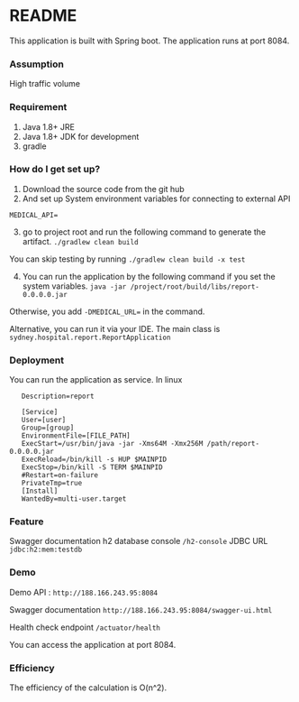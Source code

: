 # README #

This application is built with Spring boot. 
The application runs at port 8084.

### Assumption
High traffic volume

### Requirement

1. Java 1.8+ JRE
2. Java 1.8+ JDK for development
3. gradle

### How do I get set up? ###

1. Download the source code from the git hub
2. And set up System environment variables for connecting to external API
```
MEDICAL_API=
```


3. go to project root and run the following command to generate the artifact.
`./gradlew clean build`

You can skip testing by running 
`./gradlew clean build -x test`

4. You can run the application by the following command if you set the system variables.
`java -jar /project/root/build/libs/report-0.0.0.0.jar`

Otherwise, you add `-DMEDICAL_URL=`  in the command.

Alternative, you can run it via your IDE.
The main class is 
`sydney.hospital.report.ReportApplication`

### Deployment

You can run the application as service.
In linux 
```[Unit]
   Description=report
   
   [Service]
   User=[user]
   Group=[group]
   EnvironmentFile=[FILE_PATH]
   ExecStart=/usr/bin/java -jar -Xms64M -Xmx256M /path/report-0.0.0.0.jar
   ExecReload=/bin/kill -s HUP $MAINPID
   ExecStop=/bin/kill -S TERM $MAINPID
   #Restart=on-failure
   PrivateTmp=true
   [Install]
   WantedBy=multi-user.target

```


### Feature

Swagger documentation 
h2 database console `/h2-console`
JDBC URL `jdbc:h2:mem:testdb`

### Demo
Demo API : `http://188.166.243.95:8084`

Swagger documentation 
`http://188.166.243.95:8084/swagger-ui.html`

Health check endpoint
`/actuator/health`

You can access the application at port 8084.

### Efficiency

The efficiency of the calculation  is O(n^2).

